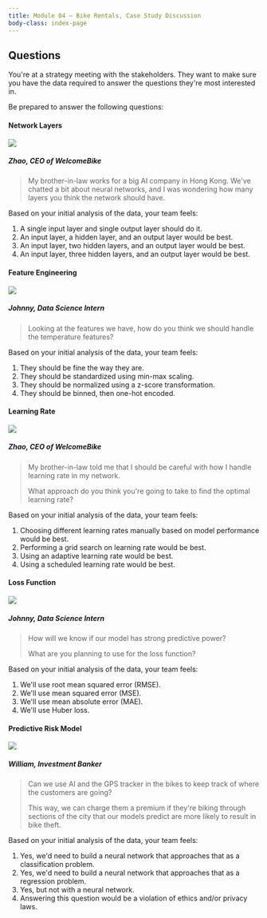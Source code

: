 ```yaml
---
title: Module 04 — Bike Rentals, Case Study Discussion
body-class: index-page
---
```


## Questions
You're at a strategy meeting with the stakeholders. They want to make sure you have the data required to answer the questions they're most interested in.

Be prepared to answer the following questions:

#### Network Layers

<div class="dialogue">
	<img src="{{URLROOT}}/shared/img/zhao.jpg">
	<h5>Zhao, CEO of WelcomeBike</h5>
	<blockquote><p>My brother-in-law works for a big AI company in Hong Kong. We've chatted a bit about neural networks, and I was wondering how many layers you think the network should have.</p></blockquote>
</div>

Based on your initial analysis of the data, your team feels:

1. A single input layer and single output layer should do it.
2. An input layer, a hidden layer, and an output layer would be best.
3. An input layer, two hidden layers, and an output layer would be best.
4. An input layer, three hidden layers, and an output layer would be best.

#### Feature Engineering

<div class="dialogue">
	<img src="{{URLROOT}}/shared/img/johnny.jpg">
	<h5>Johnny, Data Science Intern</h5>
	<blockquote><p>Looking at the features we have, how do you think we should handle the temperature features?</p></blockquote>
</div>

Based on your initial analysis of the data, your team feels:

1. They should be fine the way they are.
2. They should be standardized using min-max scaling.
3. They should be normalized using a z-score transformation.
4. They should be binned, then one-hot encoded.

#### Learning Rate

<div class="dialogue">
	<img src="{{URLROOT}}/shared/img/zhao.jpg">
	<h5>Zhao, CEO of WelcomeBike</h5>
	<blockquote><p>My brother-in-law told me that I should be careful with how I handle learning rate in my network.</p><p>What approach do you think you're going to take to find the optimal learning rate?</p></blockquote>
</div>

Based on your initial analysis of the data, your team feels:

1. Choosing different learning rates manually based on model performance would be best.
2. Performing a grid search on learning rate would be best. 
3. Using an adaptive learning rate would be best.
4. Using a scheduled learning rate would be best.

#### Loss Function

<div class="dialogue">
	<img src="{{URLROOT}}/shared/img/johnny.jpg">
	<h5>Johnny, Data Science Intern</h5>
	<blockquote><p>How will we know if our model has strong predictive power?</p><p>What are you planning to use for the loss function?</p></blockquote>
</div>

Based on your initial analysis of the data, your team feels:

1. We'll use root mean squared error (RMSE).
2. We'll use mean squared error (MSE).
3. We'll use mean absolute error (MAE).
4. We'll use Huber loss.

#### Predictive Risk Model

<div class="dialogue">
	<img src="{{URLROOT}}/shared/img/william.jpg">
	<h5>William, Investment Banker</h5>
	<blockquote><p>Can we use AI and the GPS tracker in the bikes to keep track of where the customers are going?</p><p>This way, we can charge them a premium if they're biking through sections of the city that our models predict are more likely to result in bike theft.</p></blockquote>
</div>

Based on your initial analysis of the data, your team feels:

1. Yes, we'd need to build a neural network that approaches that as a classification problem.
2. Yes, we'd need to build a neural network that approaches that as a regression problem.
3. Yes, but not with a neural network.
4. Answering this question would be a violation of ethics and/or privacy laws.


[^1]: [CEO photo by Sung Wang on Unsplash](https://unsplash.com/photos/g4DgCF90EM4)

[^2]: [Investment Banker photo by steffen Wienberg on Unsplash](https://unsplash.com/photos/ml-pxK0Ovmw)

[^3]: [Data Science Intern photo by Fábio Lucas on Unsplash](https://unsplash.com/photos/iczrMDNuvzkml-pxK0Ovmw)
